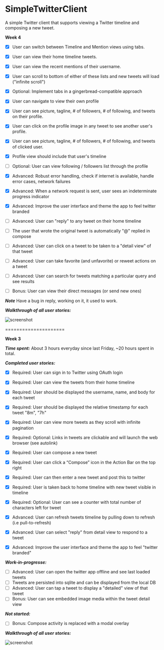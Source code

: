 SimpleTwitterClient
===================

A simple Twitter client that supports viewing a Twitter timeline and composing a new tweet.

**Week 4** 

- [x] User can switch between Timeline and Mention views using tabs.
- [x] User can view their home timeline tweets.
- [x] User can view the recent mentions of their username.
- [x] User can scroll to bottom of either of these lists and new tweets will load ("infinite scroll")
- [x] Optional: Implement tabs in a gingerbread-compatible approach
- [x] User can navigate to view their own profile
- [x] User can see picture, tagline, # of followers, # of following, and tweets on their profile.
- [x] User can click on the profile image in any tweet to see another user's profile.
- [x] User can see picture, tagline, # of followers, # of following, and tweets of clicked user.
- [x] Profile view should include that user's timeline
- [ ] Optional: User can view following / followers list through the profile

- [x] Advanced: Robust error handling, check if internet is available, handle error cases, network failures
- [x] Advanced: When a network request is sent, user sees an indeterminate progress indicator
- [x] Advanced: Improve the user interface and theme the app to feel twitter branded
- [ ] Advanced: User can "reply" to any tweet on their home timeline
- [ ] The user that wrote the original tweet is automatically "@" replied in compose
- [ ] Advanced: User can click on a tweet to be taken to a "detail view" of that tweet
- [ ] Advanced: User can take favorite (and unfavorite) or reweet actions on a tweet
- [ ] Advanced: User can search for tweets matching a particular query and see results
- [ ] Bonus: User can view their direct messages (or send new ones)


**_Note_**
Have a bug in reply, working on it, it used to work.

**_Walkthrough of all user stories:_**

![screenshot](https://raw.githubusercontent.com/yangyzheng/SimpleTwitterClient/master/Readme/SimpleTwitterClient10.gif)




=====================

**Week 3**

**_Time spent:_** About 3 hours everyday since last Friday, ~20 hours spent in total.

**_Completed user stories:_**

- [x] Required: User can sign in to Twitter using OAuth login
- [x] Required: User can view the tweets from their home timeline
- [x] Required: User should be displayed the username, name, and body for each tweet
- [x] Required: User should be displayed the relative timestamp for each tweet "8m", "7h"
- [x] Required: User can view more tweets as they scroll with infinite pagination
- [x] Required: Optional: Links in tweets are clickable and will launch the web browser (see autolink)
- [x] Required: User can compose a new tweet
- [x] Required: User can click a “Compose” icon in the Action Bar on the top right
- [x] Required: User can then enter a new tweet and post this to twitter
- [x] Required: User is taken back to home timeline with new tweet visible in timeline
- [x] Required: Optional: User can see a counter with total number of characters left for tweet

- [x] Advanced: User can refresh tweets timeline by pulling down to refresh (i.e pull-to-refresh)
- [x] Advanced: User can select "reply" from detail view to respond to a tweet
- [x] Advanced: Improve the user interface and theme the app to feel "twitter branded"

**_Work-in-progresse:_**
- [ ] Advanced: User can open the twitter app offline and see last loaded tweets
- [ ] Tweets are persisted into sqlite and can be displayed from the local DB
- [ ] Advanced: User can tap a tweet to display a "detailed" view of that tweet
- [ ] Bonus: User can see embedded image media within the tweet detail view

**_Not started:_**
- [ ] Bonus: Compose activity is replaced with a modal overlay


**_Walkthrough of all user stories:_**

![screenshot](https://raw.githubusercontent.com/yangyzheng/SimpleTwitterClient/master/Readme/SimpleTwitterClient3.gif)

